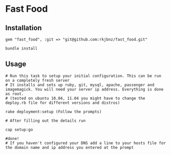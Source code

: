 # Fast Food

## Installation    

    gem "fast_food", :git => "git@github.com:rkjbnz/fast_food.git"
    
    bundle install

## Usage

    # Run this task to setup your initial configuration. This can be run on a completely fresh server
    # It installs and sets up ruby, git, mysql, apache, passenger and imagemagick. You will need your server ip address. Everything is done as root.
    # (tested on ubuntu 10.04, 11.04 you might have to change the deploy.rb file for different versions and distros)
    
    rake deployment:setup (Follow the prompts)
    
    # After filling out the details run
    
    cap setup:go
    
    #done!
    # If you haven't configured your DNS add a line to your hosts file for the domain name and ip address you entered at the prompt
